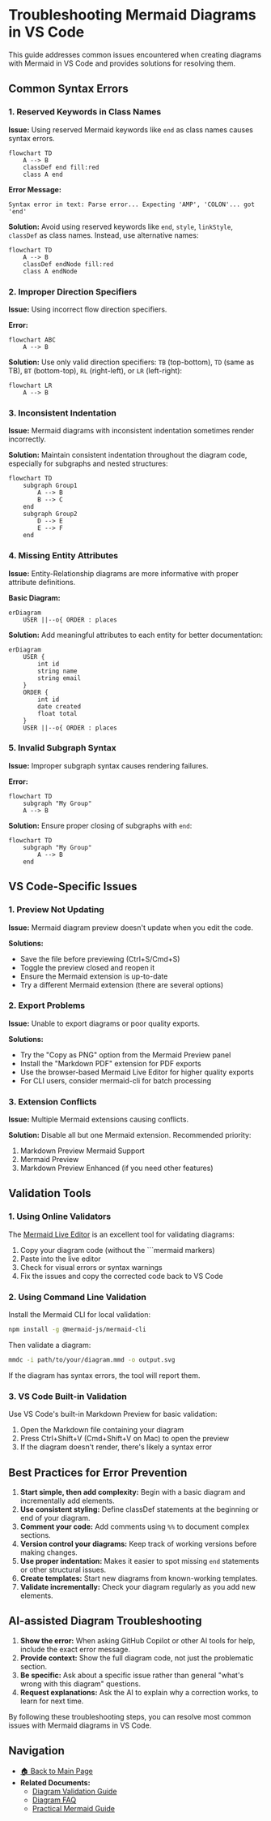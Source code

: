 # Troubleshooting Mermaid Diagrams in VS Code

This guide addresses common issues encountered when creating diagrams with Mermaid in VS Code and provides solutions for resolving them.

## Common Syntax Errors

### 1. Reserved Keywords in Class Names

**Issue:** Using reserved Mermaid keywords like `end` as class names causes syntax errors.

```mermaid
flowchart TD
    A --> B
    classDef end fill:red
    class A end
```

**Error Message:**

```text
Syntax error in text: Parse error... Expecting 'AMP', 'COLON'... got 'end'
```

**Solution:** Avoid using reserved keywords like `end`, `style`, `linkStyle`, `classDef` as class names. Instead, use alternative names:

```mermaid
flowchart TD
    A --> B
    classDef endNode fill:red
    class A endNode
```

### 2. Improper Direction Specifiers

**Issue:** Using incorrect flow direction specifiers.

**Error:**

```mermaid
flowchart ABC
    A --> B
```

**Solution:** Use only valid direction specifiers: `TB` (top-bottom), `TD` (same as TB), `BT` (bottom-top), `RL` (right-left), or `LR` (left-right):

```mermaid
flowchart LR
    A --> B
```

### 3. Inconsistent Indentation

**Issue:** Mermaid diagrams with inconsistent indentation sometimes render incorrectly.

**Solution:** Maintain consistent indentation throughout the diagram code, especially for subgraphs and nested structures:

```mermaid
flowchart TD
    subgraph Group1
        A --> B
        B --> C
    end
    subgraph Group2
        D --> E
        E --> F
    end
```

### 4. Missing Entity Attributes

**Issue:** Entity-Relationship diagrams are more informative with proper attribute definitions.

**Basic Diagram:**

```mermaid
erDiagram
    USER ||--o{ ORDER : places
```

**Solution:** Add meaningful attributes to each entity for better documentation:

```mermaid
erDiagram
    USER {
        int id
        string name
        string email
    }
    ORDER {
        int id
        date created
        float total
    }
    USER ||--o{ ORDER : places
```

### 5. Invalid Subgraph Syntax

**Issue:** Improper subgraph syntax causes rendering failures.

**Error:**

```mermaid
flowchart TD
    subgraph "My Group"
    A --> B
```

**Solution:** Ensure proper closing of subgraphs with `end`:

```mermaid
flowchart TD
    subgraph "My Group"
        A --> B
    end
```

## VS Code-Specific Issues

### 1. Preview Not Updating

**Issue:** Mermaid diagram preview doesn't update when you edit the code.

**Solutions:**

- Save the file before previewing (Ctrl+S/Cmd+S)
- Toggle the preview closed and reopen it
- Ensure the Mermaid extension is up-to-date
- Try a different Mermaid extension (there are several options)

### 2. Export Problems

**Issue:** Unable to export diagrams or poor quality exports.

**Solutions:**

- Try the "Copy as PNG" option from the Mermaid Preview panel
- Install the "Markdown PDF" extension for PDF exports
- Use the browser-based Mermaid Live Editor for higher quality exports
- For CLI users, consider mermaid-cli for batch processing

### 3. Extension Conflicts

**Issue:** Multiple Mermaid extensions causing conflicts.

**Solution:** Disable all but one Mermaid extension. Recommended priority:

1. Markdown Preview Mermaid Support
2. Mermaid Preview
3. Markdown Preview Enhanced (if you need other features)

## Validation Tools

### 1. Using Online Validators

The [Mermaid Live Editor](https://mermaid.live/) is an excellent tool for validating diagrams:

1. Copy your diagram code (without the \```mermaid markers)
2. Paste into the live editor
3. Check for visual errors or syntax warnings
4. Fix the issues and copy the corrected code back to VS Code

### 2. Using Command Line Validation

Install the Mermaid CLI for local validation:

```bash
npm install -g @mermaid-js/mermaid-cli
```

Then validate a diagram:

```bash
mmdc -i path/to/your/diagram.mmd -o output.svg
```

If the diagram has syntax errors, the tool will report them.

### 3. VS Code Built-in Validation

Use VS Code's built-in Markdown Preview for basic validation:

1. Open the Markdown file containing your diagram
2. Press Ctrl+Shift+V (Cmd+Shift+V on Mac) to open the preview
3. If the diagram doesn't render, there's likely a syntax error

## Best Practices for Error Prevention

1. **Start simple, then add complexity:** Begin with a basic diagram and incrementally add elements.
2. **Use consistent styling:** Define classDef statements at the beginning or end of your diagram.
3. **Comment your code:** Add comments using `%%` to document complex sections.
4. **Version control your diagrams:** Keep track of working versions before making changes.
5. **Use proper indentation:** Makes it easier to spot missing `end` statements or other structural issues.
6. **Create templates:** Start new diagrams from known-working templates.
7. **Validate incrementally:** Check your diagram regularly as you add new elements.

## AI-assisted Diagram Troubleshooting

1. **Show the error:** When asking GitHub Copilot or other AI tools for help, include the exact error message.
2. **Provide context:** Show the full diagram code, not just the problematic section.
3. **Be specific:** Ask about a specific issue rather than general "what's wrong with this diagram" questions.
4. **Request explanations:** Ask the AI to explain why a correction works, to learn for next time.

By following these troubleshooting steps, you can resolve most common issues with Mermaid diagrams in VS Code.

## Navigation

- [🏠 Back to Main Page](README.md)
- **Related Documents:**
  - [Diagram Validation Guide](diagram_validation_guide.md)
  - [Diagram FAQ](diagram_faq.md)
  - [Practical Mermaid Guide](practical_mermaid_guide.md)
